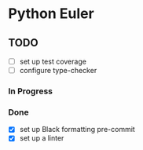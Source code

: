 # Python Euler

## TODO

- [ ] set up test coverage
- [ ] configure type-checker

### In Progress

### Done

- [x] set up Black formatting pre-commit
- [x] set up a linter

